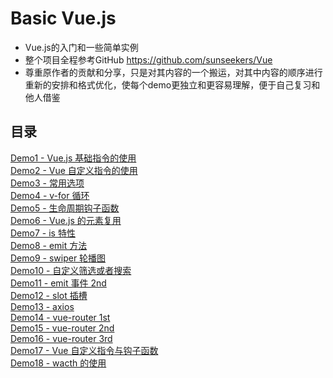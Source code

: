 # Basic Vue.js
- Vue.js的入门和一些简单实例
- 整个项目全程参考GitHub https://github.com/sunseekers/Vue
- 尊重原作者的贡献和分享，只是对其内容的一个搬运，对其中内容的顺序进行重新的安排和格式优化，使每个demo更独立和更容易理解，便于自己复习和他人借鉴

## 目录
[Demo1 - Vue.js 基础指令的使用](https://github.com/AdamYF/Basic-Vue.js/tree/master/demo1)  
[Demo2 - Vue 自定义指令的使用](https://github.com/AdamYF/Basic-Vue.js/tree/master/demo2)  
[Demo3 - 常用选项](https://github.com/AdamYF/Basic-Vue.js/tree/master/demo3)  
[Demo4 - v-for 循环](https://github.com/AdamYF/Basic-Vue.js/tree/master/demo4)  
[Demo5 - 生命周期钩子函数](https://github.com/AdamYF/Basic-Vue.js/tree/master/demo5)  
[Demo6 - Vue.js 的元素复用](https://github.com/AdamYF/Basic-Vue.js/tree/master/demo6)  
[Demo7 - is 特性](https://github.com/AdamYF/Basic-Vue.js/tree/master/demo7)  
[Demo8 - emit 方法](https://github.com/AdamYF/Basic-Vue.js/tree/master/demo8)  
[Demo9 - swiper 轮播图](https://github.com/AdamYF/Basic-Vue.js/tree/master/demo9)  
[Demo10 - 自定义筛选或者搜索](https://github.com/AdamYF/Basic-Vue.js/tree/master/demo10)  
[Demo11 - emit 事件 2nd](https://github.com/AdamYF/Basic-Vue.js/tree/master/demo11)  
[Demo12 - slot 插槽](https://github.com/AdamYF/Basic-Vue.js/tree/master/demo12)  
[Demo13 - axios](https://github.com/AdamYF/Basic-Vue.js/tree/master/demo13)  
[Demo14 - vue-router 1st](https://github.com/AdamYF/Basic-Vue.js/tree/master/demo14)  
[Demo15 - vue-router 2nd](https://github.com/AdamYF/Basic-Vue.js/tree/master/demo15)  
[Demo16 - vue-router 3rd](https://github.com/AdamYF/Basic-Vue.js/tree/master/demo16)  
[Demo17 - Vue 自定义指令与钩子函数](https://github.com/AdamYF/Basic-Vue.js/tree/master/demo17)  
[Demo18 - wacth 的使用](https://github.com/AdamYF/Basic-Vue.js/tree/master/demo18)  